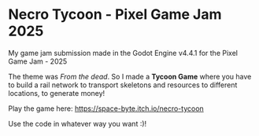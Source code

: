 # Necro Tycoon - Pixel Game Jam 2025
My game jam submission made in the Godot Engine v4.4.1 for the Pixel Game Jam - 2025

The theme was *From the dead*. So I made a **Tycoon Game** where you have to build a rail network to transport skeletons and resources to different locations, to generate money!

Play the game here:
https://space-byte.itch.io/necro-tycoon

Use the code in whatever way you want :)!
